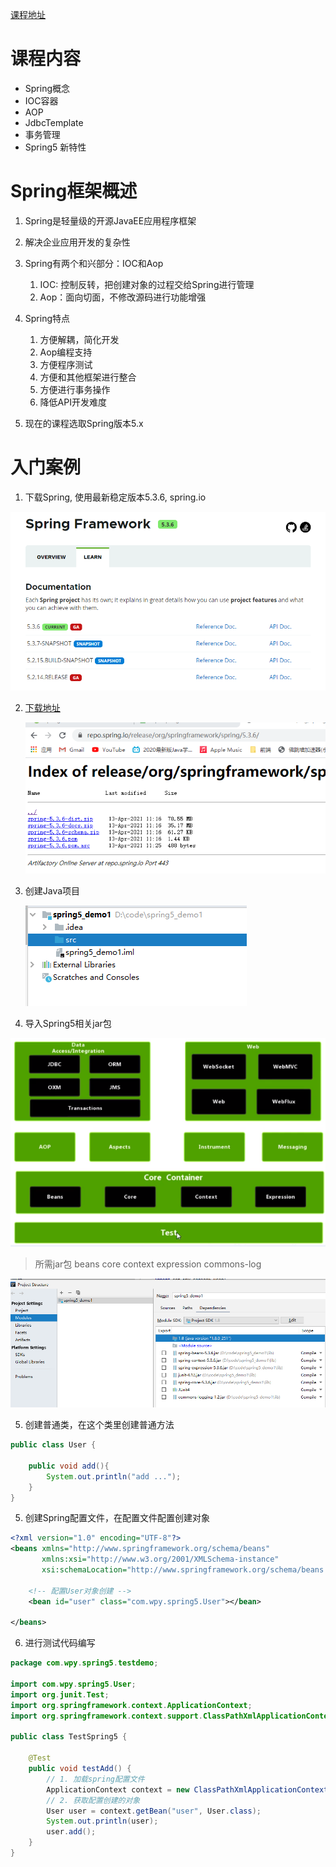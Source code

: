 [课程地址](https://www.bilibili.com/video/BV1Vf4y127N5)



# 课程内容

* Spring概念
* IOC容器
* AOP
* JdbcTemplate
* 事务管理
* Spring5 新特性

# Spring框架概述

1. Spring是轻量级的开源JavaEE应用程序框架
2. 解决企业应用开发的复杂性
3. Spring有两个和兴部分：IOC和Aop
   1. IOC: 控制反转，把创建对象的过程交给Spring进行管理
   2. Aop：面向切面，不修改源码进行功能增强

4. Spring特点
   1. 方便解耦，简化开发
   2. Aop编程支持
   3. 方便程序测试
   4. 方便和其他框架进行整合
   5. 方便进行事务操作
   6. 降低API开发难度

5. 现在的课程选取Spring版本5.x

# 入门案例

1. 下载Spring, 使用最新稳定版本5.3.6, spring.io

![image-20210424170333078](image-20210424170333078.png)

  2. [下载地址](https://repo.spring.io/release/org/springframework/spring/)

     ![image-20210424171723472](image-20210424171723472.png)

3. 创建Java项目

   ![image-20210424173424980](image-20210424173424980.png) 

4. 导入Spring5相关jar包

<img src="image-20210424173711717.png" alt="image-20210424173711717" style="zoom:80%;" />

> 所需jar包 beans core context expression commons-log

![image-20210424182935133](image-20210424182935133.png)

5. 创建普通类，在这个类里创建普通方法

~~~ java
public class User {

    public void add(){
        System.out.println("add ...");
    }
}
~~~

5. 创建Spring配置文件，在配置文件配置创建对象

~~~xml
<?xml version="1.0" encoding="UTF-8"?>
<beans xmlns="http://www.springframework.org/schema/beans"
       xmlns:xsi="http://www.w3.org/2001/XMLSchema-instance"
       xsi:schemaLocation="http://www.springframework.org/schema/beans http://www.springframework.org/schema/beans/spring-beans.xsd">

    <!-- 配置User对象创建 -->
    <bean id="user" class="com.wpy.spring5.User"></bean>
    
</beans>
~~~

6. 进行测试代码编写

~~~ java
package com.wpy.spring5.testdemo;

import com.wpy.spring5.User;
import org.junit.Test;
import org.springframework.context.ApplicationContext;
import org.springframework.context.support.ClassPathXmlApplicationContext;

public class TestSpring5 {

    @Test
    public void testAdd() {
        // 1. 加载spring配置文件
        ApplicationContext context = new ClassPathXmlApplicationContext("bean1.xml");
        // 2. 获取配置创建的对象
        User user = context.getBean("user", User.class);
        System.out.println(user);
        user.add();
    }
}

~~~

